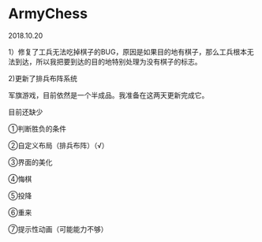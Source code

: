 # ArmyChess
2018.10.20

1）修复了工兵无法吃掉棋子的BUG，原因是如果目的地有棋子，那么工兵根本无法到达，所以我把要到达的目的地特别处理为没有棋子的标志。

2)更新了排兵布阵系统


军旗游戏，目前依然是一个半成品。我准备在这两天更新完成它。

目前还缺少

①判断胜负的条件

②自定义布局（排兵布阵）（√）

③界面的美化

④悔棋

⑤投降

⑥重来

⑦提示性动画（可能能力不够）

